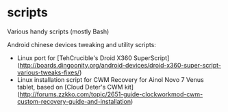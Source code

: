 scripts
=======

Various handy scripts (mostly Bash)

Android chinese devices tweaking and utility scripts:

- Linux port for [TehCrucible's Droid X360 SuperScript] (http://boards.dingoonity.org/android-devices/droid-x360-super-script-various-tweaks-fixes/)
- Linux installation script for CWM Recovery for Ainol Novo 7 Venus tablet, based on [Cloud Deter's CWM kit] (http://forums.zzkko.com/topic/2651-guide-clockworkmod-cwm-custom-recovery-guide-and-installation)
